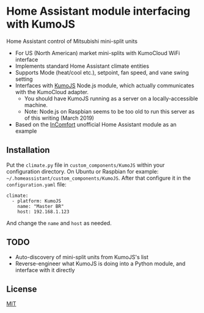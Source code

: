# Home Assistant module interfacing with KumoJS
Home Assistant control of Mitsubishi mini-split units

- For US (North American) market mini-splits with KumoCloud WiFi interface
- Implements standard Home Assistant climate entities
- Supports Mode (heat/cool etc.), setpoint, fan speed, and vane swing setting
- Interfaces with [KumoJS](https://github.com/sushilks/kumojs) Node.js module, which actually communicates with the KumoCloud adapter.
  - You should have KumoJS running as a server on a locally-accessible machine.
  - Note: Node.js on Raspbian seems to be too old to run this server as of this writing (March 2019)
- Based on the [InComfort](https://github.com/royduin/home-assistant-incomfort) unofficial Home Assistant module as an example

## Installation
Put the `climate.py` file in `custom_components/KumoJS` within your configuration directory. On Ubuntu or Raspbian for example: `~/.homeassistant/custom_components/KumoJS`. After that configure it in the `configuration.yaml` file:
```
climate:
  - platform: KumoJS
    name: "Master BR"
    host: 192.168.1.123
```
And change the `name` and `host` as needed.

## TODO
- Auto-discovery of mini-split units from KumoJS's list
- Reverse-engineer what KumoJS is doing into a Python module, and interface with it directly

## License
[MIT](LICENSE)
